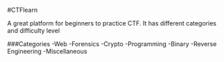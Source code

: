 #CTFlearn

A great platform for beginners to practice CTF. It has different categories and difficulty level

###Categories
-Web
-Forensics
-Crypto
-Programming
-Binary
-Reverse Engineering
-Miscellaneous
